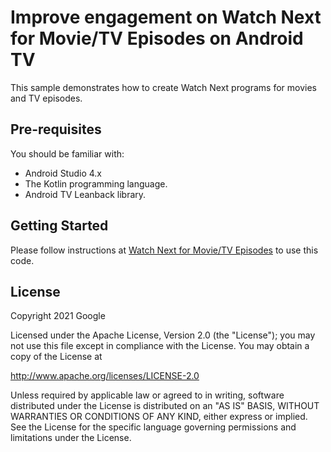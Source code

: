 # Improve engagement on Watch Next for  Movie/TV Episodes on Android TV

This sample demonstrates how to create Watch Next programs for movies and TV episodes.

## Pre-requisites

You should be familiar with:

- Android Studio 4.x
- The Kotlin programming language.
- Android TV Leanback library.

## Getting Started

Please follow instructions at [Watch Next for Movie/TV Episodes][watch-next-for-movies-and-tv-episodes] to use 
this code.

## License

Copyright 2021 Google

   Licensed under the Apache License, Version 2.0 (the "License");
   you may not use this file except in compliance with the License.
   You may obtain a copy of the License at

   http://www.apache.org/licenses/LICENSE-2.0

   Unless required by applicable law or agreed to in writing, software
   distributed under the License is distributed on an "AS IS" BASIS,
   WITHOUT WARRANTIES OR CONDITIONS OF ANY KIND, either express or implied.
   See the License for the specific language governing permissions and
   limitations under the License.

[watch-next-for-movies-and-tv-episodes]: https://codelabs.developers.google.com/codelabs/watchnext-for-movie-tv-episodes/index.html

